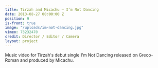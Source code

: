 ```yaml
---
title: Tirzah and Micachu — I’m Not Dancing
date: 2013-08-27 00:00:00 Z
position: 9
is-front: true
image: "/uploads/im-not-dancing.jpg"
vimeo: 73232470
credit: Director / Editor / Camera
layout: project
---
```


Music video for Tirzah's debut single I'm Not Dancing released on Greco-Roman and produced by Micachu.